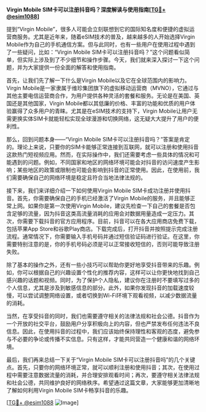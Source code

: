 **Virgin Mobile SIM卡可以注册抖音吗？深度解读与使用指南[[TG💪+ @esim1088](https://t.me/s/esim1088)]**

提到“Virgin Mobile”，很多人可能会立刻联想到它的国际知名度和便捷的虚拟运营商服务。尤其是近年来，随着eSIM技术的普及，越来越多的人开始选择Virgin Mobile作为自己的手机通信方案。但与此同时，也有一些用户在使用过程中遇到了一些疑问，比如：“Virgin Mobile SIM卡可以注册抖音吗？”这个问题看似简单，但实际上涉及到了不少细节和操作步骤。今天，我们就来深入探讨一下这个问题，并为大家提供一份全面的解答和使用指南。

首先，让我们先了解一下什么是Virgin Mobile以及它在全球范围内的影响力。Virgin Mobile是一家隶属于维珍集团旗下的虚拟移动运营商（MVNO），它通过与其他主要电信运营商合作，为用户提供各种灵活的套餐和服务。无论是在美国、英国还是其他国家，Virgin Mobile都以其低廉的价格、丰富的功能和优质的用户体验赢得了众多用户的青睐。尤其是在eSIM技术的支持下，Virgin Mobile让用户无需更换实体SIM卡就能轻松实现全球漫游和切换网络，这无疑大大提升了用户的便利性。

那么，回到问题本身——“Virgin Mobile SIM卡可以注册抖音吗？”答案是肯定的。理论上来说，只要你的SIM卡能够正常连接到互联网，就可以注册和使用抖音这款热门短视频应用。然而，在实际操作中，我们还需要考虑一些具体的情况和可能遇到的问题。例如，不同国家和地区的网络环境可能会对抖音的访问速度产生影响；某些地区的政策或限制也可能会影响到抖音的正常使用。因此，在使用前，我们需要确保自己的网络环境是稳定且符合当地法律法规的。

接下来，我们来详细介绍一下如何使用Virgin Mobile SIM卡成功注册并使用抖音。首先，你需要确保自己的手机已经激活了Virgin Mobile的服务，并且能够正常上网。如果你是第一次使用Virgin Mobile，建议先检查一下自己的套餐是否包含足够的流量，因为抖音这类高流量消耗的应用会对数据用量造成一定压力。其次，你需要下载抖音的官方应用程序。目前，抖音可以在各大应用商店免费下载，包括苹果App Store和谷歌Play商店。下载完成后，打开抖音并按照提示完成注册流程。通常情况下，你需要输入手机号码并通过短信验证码进行验证。在这里，你需要特别注意的是，你的手机号码必须是可以正常接收短信的，否则可能导致注册失败。

除了基本的操作之外，还有一些小技巧可以帮助你更好地享受抖音带来的乐趣。例如，你可以根据自己的兴趣设置个性化的推荐内容，这样可以让你更快地找到自己感兴趣的话题和视频。同时，为了保护个人隐私，建议你在注册时不要填写过多的个人信息，尤其是涉及到敏感信息的部分。此外，如果你发现抖音的加载速度较慢，可以尝试调整网络设置，或者切换到Wi-Fi环境下观看视频，以减少数据流量的消耗。

当然，在享受抖音的同时，我们也需要遵守相关的法律法规和社会公德。抖音作为一个开放的社交平台，鼓励用户分享积极向上的内容，但也严禁发布任何违法不良信息。因此，在使用抖音的过程中，我们应该始终保持理性和客观的态度，避免参与不必要的争论或传播不实信息。只有这样，才能共同营造一个健康和谐的网络环境。

最后，我们再来总结一下关于“Virgin Mobile SIM卡可以注册抖音吗”的几个关键点。首先，只要你的网络环境正常，就可以顺利注册和使用抖音；其次，在使用过程中需要注意数据流量的消耗，并合理安排观看时间；再次，要遵守相关法律法规和社会公德，共同维护良好的网络秩序。希望通过这篇文章，大家能够更加清晰地了解如何利用Virgin Mobile SIM卡畅享抖音的乐趣。

[[TG💪+ @esim1088](https://t.me/s/esim1088) ![Image](https://i.postimg.cc/4NQfJmqS/Snipaste-2025-05-13-00-14-12.png)]